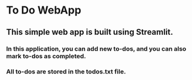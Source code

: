 # To Do WebApp

## This simple web app is built using Streamlit.

### In this application, you can add new to-dos, and you can also mark to-dos as completed.
### All to-dos are stored in the todos.txt file.